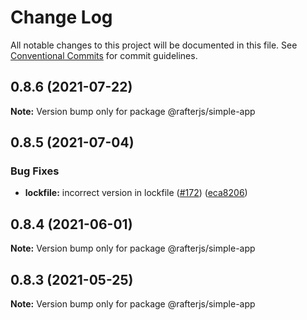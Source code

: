 # Change Log

All notable changes to this project will be documented in this file.
See [Conventional Commits](https://conventionalcommits.org) for commit guidelines.

## 0.8.6 (2021-07-22)

**Note:** Version bump only for package @rafterjs/simple-app





## 0.8.5 (2021-07-04)


### Bug Fixes

* **lockfile:** incorrect version in lockfile ([#172](https://github.com/rafterjs/rafter/issues/172)) ([eca8206](https://github.com/rafterjs/rafter/commit/eca820680574c45714a5cf56560b5f41a1553fa1))





## 0.8.4 (2021-06-01)

**Note:** Version bump only for package @rafterjs/simple-app

## 0.8.3 (2021-05-25)

**Note:** Version bump only for package @rafterjs/simple-app
